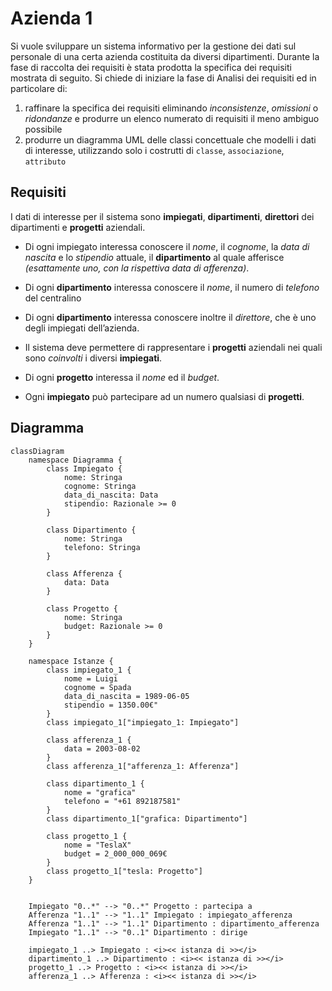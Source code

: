 # Azienda 1

Si vuole sviluppare un sistema informativo per la gestione dei dati sul personale di una certa azienda costituita da diversi dipartimenti. Durante la fase di raccolta dei requisiti è stata prodotta la specifica dei requisiti mostrata di seguito. Si chiede di iniziare la fase di Analisi dei requisiti ed in particolare di:
1. raffinare la specifica dei requisiti eliminando _inconsistenze_, _omissioni_ o _ridondanze_ e produrre un elenco numerato di requisiti il meno ambiguo possibile
2. produrre un diagramma UML delle classi concettuale che modelli i dati di interesse, utilizzando solo i costrutti di `classe`, `associazione`, `attributo`

## Requisiti

I dati di interesse per il sistema sono **impiegati**, **dipartimenti**, **direttori** dei dipartimenti e **progetti** aziendali.

- Di ogni impiegato interessa conoscere il _nome_, il _cognome_, la _data di nascita_ e lo _stipendio_ attuale, il **dipartimento** al quale afferisce _(esattamente uno, con la rispettiva data di afferenza)_.

- Di ogni **dipartimento** interessa conoscere il _nome_, il numero di _telefono_ del centralino

<!-- , e la data di afferenza di ognuno degli impiegati che vi lavorano. -->

- Di ogni **dipartimento** interessa conoscere inoltre il _direttore_, che è uno degli impiegati dell’azienda.

<!-- Il direttore afferisce al dipartimento che dirige, e, visto che il direttore è un impiegato, può afferire ad un solo dipartimento -->

- Il sistema deve permettere di rappresentare i **progetti** aziendali nei quali sono _coinvolti_ i diversi **impiegati**.

- Di ogni **progetto** interessa il _nome_ ed il _budget_.

- Ogni **impiegato** può partecipare ad un numero qualsiasi di **progetti**.

<style>
    .edgeLabel {
        /* font-weight: bolder; */
    }
</style>

## Diagramma

```mermaid
classDiagram
	namespace Diagramma {
		class Impiegato {
            nome: Stringa
            cognome: Stringa
            data_di_nascita: Data
            stipendio: Razionale >= 0
		}

		class Dipartimento {
			nome: Stringa
			telefono: Stringa
		}

		class Afferenza {
			data: Data
		}

		class Progetto {
			nome: Stringa
			budget: Razionale >= 0
		}
	}

	namespace Istanze {
		class impiegato_1 {
			nome = Luigi
			cognome = Spada
			data_di_nascita = 1989-06-05
			stipendio = 1350.00€"
		}
		class impiegato_1["impiegato_1: Impiegato"]

		class afferenza_1 {
			data = 2003-08-02
		}
		class afferenza_1["afferenza_1: Afferenza"]

		class dipartimento_1 {
			nome = "grafica"
			telefono = "+61 892187581"
		}
		class dipartimento_1["grafica: Dipartimento"]

		class progetto_1 {
			nome = "TeslaX"
			budget = 2_000_000_069€
		}
		class progetto_1["tesla: Progetto"]
	}


	Impiegato "0..*" --> "0..*" Progetto : partecipa a
	Afferenza "1..1" --> "1..1" Impiegato : impiegato_afferenza
	Afferenza "1..1" --> "1..1" Dipartimento : dipartimento_afferenza
	Impiegato "1..1" --> "0..1" Dipartimento : dirige

	impiegato_1 ..> Impiegato : <i><< istanza di >></i>
	dipartimento_1 ..> Dipartimento : <i><< istanza di >></i>
	progetto_1 ..> Progetto : <i><< istanza di >></i>
	afferenza_1 ..> Afferenza : <i><< istanza di >></i>
```

<!-- afferenza_1 --|> impiegato_1 : impiegato_afferenza -->
<!-- afferenza_1 --|> dipartimento_1 : dipartimento_afferenza -->
<!-- impiegato_1 --|> dipartimento_1 : dirige -->
<!-- impiegato_1 --|> progetto_1 : partecipa a -->
<style>
	.er.relationshipLine{
		marker-start: none;
		marker-end: none;
	}
	.er.attributeBoxEven {
		/* 	The box containing attributes on even-numbered rows  */ 
	}
	.er.attributeBoxOdd {
		/* 	The box containing attributes on odd-numbered rows  */ 
	}
	.er.entityBox {
		/* 	The box representing an entity  */ 
	}
	.er.entityLabel {
		/* 	The label for an entity  */ 
	}
	.er.relationshipLabel {
		/* 	The label for a relationship  */ 
	}
	.er.relationshipLabelBox {
		/* 	The box surrounding a relationship label  */ 
	}
	.er.relationshipLine {
		/* 	The line representing a relationship between entities  */ 
	}
</style>
